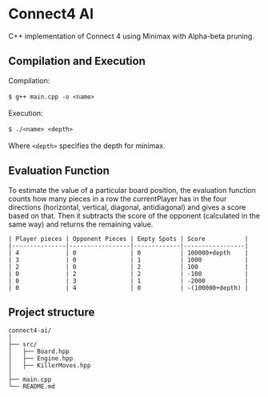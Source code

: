# Connect4 AI
C++ implementation of Connect 4 using Minimax with Alpha-beta pruning.

## Compilation and Execution
Compilation:
</br>
</br>
 ```$ g++ main.cpp -o <name>```
</br>
</br>
Execution:
</br>
</br>
  ```$ ./<name> <depth>```
</br>
</br>
Where ```<depth>``` specifies the depth for minimax.

## Evaluation Function
To estimate the value of a particular board position, the evaluation function counts how many pieces in a row the currentPlayer has in the four directions (horizontal, vertical, diagonal, antidiagonal) and gives a score based on that.
Then it subtracts the score of the opponent (calculated in the same way) and returns the remaining value.
</br>
```
| Player pieces | Opponent Pieces | Empty Spots | Score           |
|---------------|-----------------|-------------|-----------------|
| 4             | 0               | 0           | 100000+depth    |
| 3             | 0               | 1           | 1000            |
| 2             | 0               | 2           | 100             |
| 0             | 2               | 2           | -100            |
| 0             | 3               | 1           | -2000           |
| 0             | 4               | 0           | -(100000+depth) |
```
## Project structure
 ```
connect4-ai/
│
├── src/
│   ├── Board.hpp         
│   ├── Engine.hpp      
│   ├── KillerMoves.hpp         
│
├── main.cpp    
└── README.md            
 ```


 
